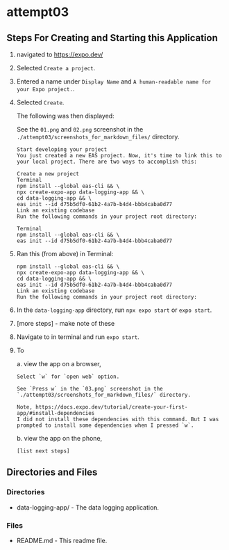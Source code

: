 # attempt03

## Steps For Creating and Starting this Application

1.  navigated to https://expo.dev/

2.  Selected `Create a project`.

3.  Entered a name under `Display Name` and `A human-readable name for your Expo project.`.

4.  Selected `Create`.

    The following was then displayed:

    See the `01.png` and `02.png` screenshot in the `./attempt03/screenshots_for_markdown_files/` directory.

    ```
    Start developing your project
    You just created a new EAS project. Now, it's time to link this to your local project. There are two ways to accomplish this:

    Create a new project
    Terminal
    npm install --global eas-cli && \
    npx create-expo-app data-logging-app && \
    cd data-logging-app && \
    eas init --id d75b5df0-61b2-4a7b-b4d4-bbb4caba0d77
    Link an existing codebase
    Run the following commands in your project root directory:

    Terminal
    npm install --global eas-cli && \
    eas init --id d75b5df0-61b2-4a7b-b4d4-bbb4caba0d77
    ```

5.  Ran this (from above) in Terminal:

    ```
    npm install --global eas-cli && \
    npx create-expo-app data-logging-app && \
    cd data-logging-app && \
    eas init --id d75b5df0-61b2-4a7b-b4d4-bbb4caba0d77
    Link an existing codebase
    Run the following commands in your project root directory:
    ```

6.  In the `data-logging-app` directory, run `npx expo start` or `expo start`.

7.  [more steps] - make note of these

8.  Navigate to in terminal and run `expo start`.

9.  To

    a. view the app on a browser,

        Select `w` for `open web` option.

        See `Press w` in the `03.png` screenshot in the `./attempt03/screenshots_for_markdown_files/` directory.

        Note, https://docs.expo.dev/tutorial/create-your-first-app/#install-dependencies
        I did not install these dependencies with this command. But I was prompted to install some dependencies when I pressed `w`.

    b. view the app on the phone,

        [list next steps]

## Directories and Files

### Directories

- data-logging-app/ - The data logging application.

### Files

- README.md - This readme file.
